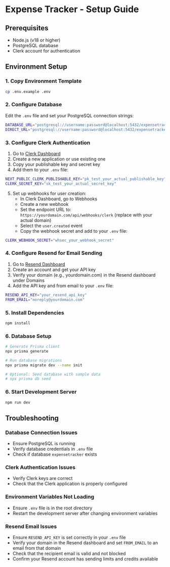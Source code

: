 # Expense Tracker - Setup Guide

## Prerequisites
- Node.js (v18 or higher)
- PostgreSQL database
- Clerk account for authentication

## Environment Setup

### 1. Copy Environment Template
```bash
cp .env.example .env
```

### 2. Configure Database
Edit the `.env` file and set your PostgreSQL connection strings:

```bash
DATABASE_URL="postgresql://username:password@localhost:5432/expensetracker"
DIRECT_URL="postgresql://username:password@localhost:5432/expensetracker"
```

### 3. Configure Clerk Authentication
1. Go to [Clerk Dashboard](https://dashboard.clerk.com)
2. Create a new application or use existing one
3. Copy your publishable key and secret key
4. Add them to your `.env` file:

```bash
NEXT_PUBLIC_CLERK_PUBLISHABLE_KEY="pk_test_your_actual_publishable_key"
CLERK_SECRET_KEY="sk_test_your_actual_secret_key"
```

5. Set up webhooks for user creation:
   - In Clerk Dashboard, go to Webhooks
   - Create a new webhook
   - Set the endpoint URL to: `https://yourdomain.com/api/webhooks/clerk` (replace with your actual domain)
   - Select the `user.created` event
   - Copy the webhook secret and add to your `.env` file:

```bash
CLERK_WEBHOOK_SECRET="whsec_your_webhook_secret"
```

### 4. Configure Resend for Email Sending
1. Go to [Resend Dashboard](https://resend.com)
2. Create an account and get your API key
3. Verify your domain (e.g., yourdomain.com) in the Resend dashboard under Domains
4. Add the API key and from email to your `.env` file:

```bash
RESEND_API_KEY="your_resend_api_key"
FROM_EMAIL="noreply@yourdomain.com"
```

### 5. Install Dependencies
```bash
npm install
```

### 6. Database Setup
```bash
# Generate Prisma client
npx prisma generate

# Run database migrations
npx prisma migrate dev --name init

# Optional: Seed database with sample data
# npx prisma db seed
```

### 6. Start Development Server
```bash
npm run dev
```

## Troubleshooting

### Database Connection Issues
- Ensure PostgreSQL is running
- Verify database credentials in `.env` file
- Check if database `expensetracker` exists

### Clerk Authentication Issues
- Verify Clerk keys are correct
- Check that the Clerk application is properly configured

### Environment Variables Not Loading
- Ensure `.env` file is in the root directory
- Restart the development server after changing environment variables

### Resend Email Issues
- Ensure `RESEND_API_KEY` is set correctly in your `.env` file
- Verify your domain in the Resend dashboard and set `FROM_EMAIL` to an email from that domain
- Check that the recipient email is valid and not blocked
- Confirm your Resend account has sending limits and credits available
